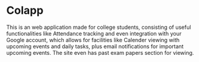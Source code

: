 # Colapp
This is an web application made for college students, consisting of useful functionalities like Attendance tracking and even integration with your Google account, which allows for facilities like Calender viewing with upcoming events and daily tasks, plus email notifications for important upcoming events. The site even has past exam papers section for viewing. 
